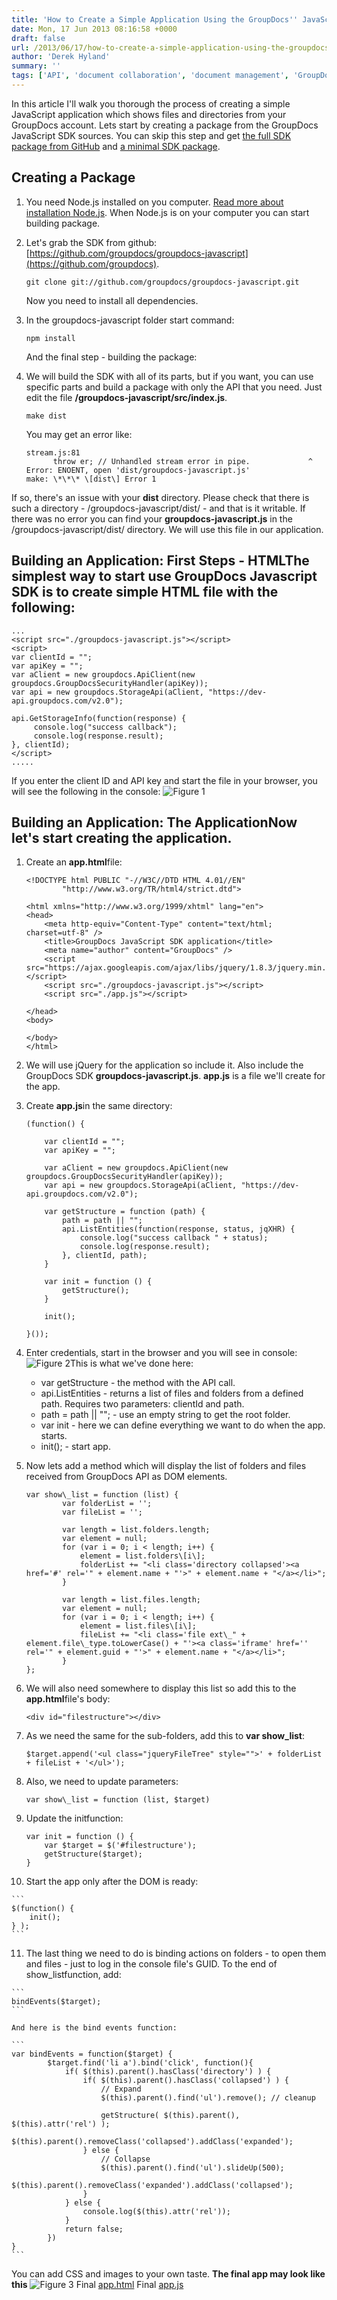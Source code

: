 ```yaml
---
title: 'How to Create a Simple Application Using the GroupDocs'' JavaScript SDK'
date: Mon, 17 Jun 2013 08:16:58 +0000
draft: false
url: /2013/06/17/how-to-create-a-simple-application-using-the-groupdocs-javascript-sdk/
author: 'Derek Hyland'
summary: ''
tags: ['API', 'document collaboration', 'document management', 'GroupDocs API', 'GroupDocs API SDK', 'GroupDocs JavaScript SDK', 'javascript', 'zArchive']
---
```


In this article I'll walk you thorough the process of creating a simple JavaScript application which shows files and directories from your GroupDocs account. Lets start by creating a package from the GroupDocs JavaScript SDK sources. You can skip this step and get [the full SDK package from GitHub](https://github.com/groupdocs) and [a minimal SDK package](https://github.com/groupdocs).

## Creating a Package

1.  You need Node.js installed on you computer. [Read more about installation Node.js](https://github.com/joyent/node/wiki/Installing-Node.js-via-package-manager). When Node.js is on your computer you can start building package.
2.  Let's grab the SDK from github: [https://github.com/groupdocs/groupdocs-javascript](https://github.com/groupdocs).
    
    ```
    git clone git://github.com/groupdocs/groupdocs-javascript.git
    ```
    
    Now you need to install all dependencies.
3.  In the groupdocs-javascript folder start command:
    
    ```
    npm install
    ```
    
    And the final step - building the package:
4.  We will build the SDK with all of its parts, but if you want, you can use specific parts and build a package with only the API that you need. Just edit the file **/groupdocs-javascript/src/index.js**.
    
    ```
    make dist
    ```
    
    You may get an error like:
    
    ```
    stream.js:81
          throw er; // Unhandled stream error in pipe.             ^
    Error: ENOENT, open 'dist/groupdocs-javascript.js'
    make: \*\*\* \[dist\] Error 1
    ```
    

If so, there's an issue with your **dist** directory. Please check that there is such a directory - /groupdocs-javascript/dist/ - and that is it writable. If there was no error you can find your **groupdocs-javascript.js** in the /groupdocs-javascript/dist/ directory. We will use this file in our application.

## Building an Application: First Steps - HTMLThe simplest way to start use GroupDocs Javascript SDK is to create simple HTML file with the following:

```
...
<script src="./groupdocs-javascript.js"></script>
<script>
var clientId = "";
var apiKey = "";
var aClient = new groupdocs.ApiClient(new groupdocs.GroupDocsSecurityHandler(apiKey));
var api = new groupdocs.StorageApi(aClient, "https://dev-api.groupdocs.com/v2.0");

api.GetStorageInfo(function(response) {
     console.log("success callback");
     console.log(response.result);
}, clientId);
</script>
.....
```

If you enter the client ID and API key and start the file in your browser, you will see the following in the console: ![](https://blog.groupdocs.com/wp-content/uploads/sites/4/2013/06/Figure-1.png "Figure 1")

## Building an Application: The ApplicationNow let's start creating the application.

1.  Create an **app.html**file:
    
    ```
    <!DOCTYPE html PUBLIC "-//W3C//DTD HTML 4.01//EN"
            "http://www.w3.org/TR/html4/strict.dtd">
    
    <html xmlns="http://www.w3.org/1999/xhtml" lang="en">
    <head>
        <meta http-equiv="Content-Type" content="text/html; charset=utf-8" />
        <title>GroupDocs JavaScript SDK application</title>
        <meta name="author" content="GroupDocs" />
        <script src="https://ajax.googleapis.com/ajax/libs/jquery/1.8.3/jquery.min.js"></script>
        <script src="./groupdocs-javascript.js"></script>
        <script src="./app.js"></script>
    
    </head>
    <body>
    
    </body>
    </html>
    ```
    
2.  We will use jQuery for the application so include it. Also include the GroupDocs SDK **groupdocs-javascript.js**. **app.js** is a file we'll create for the app.
3.  Create **app.js**in the same directory:
    
    ```
    (function() {
    
        var clientId = "";
        var apiKey = "";
    
        var aClient = new groupdocs.ApiClient(new groupdocs.GroupDocsSecurityHandler(apiKey));
        var api = new groupdocs.StorageApi(aClient, "https://dev-api.groupdocs.com/v2.0");
    
        var getStructure = function (path) {
            path = path || "";
            api.ListEntities(function(response, status, jqXHR) {
                console.log("success callback " + status);
                console.log(response.result);
            }, clientId, path);
        }
    
        var init = function () {
            getStructure();
        }
    
        init();
    
    }());
    ```
    
4.  Enter credentials, start in the browser and you will see in console: ![](https://blog.groupdocs.com/wp-content/uploads/sites/4/2013/06/Figure-2.png "Figure 2")This is what we've done here: 
    *   var getStructure - the method with the API call.
    *   api.ListEntities - returns a list of files and folders from a defined path. Requires two parameters: clientId and path.
    *   path = path || ""; - use an empty string to get the root folder.
    *   var init - here we can define everything we want to do when the app. starts.
    *   init(); - start app.
5.  Now lets add a method which will display the list of folders and files received from GroupDocs API as DOM elements.
    
    ```
    var show\_list = function (list) {
            var folderList = '';
            var fileList = '';
    
            var length = list.folders.length;
            var element = null;
            for (var i = 0; i < length; i++) {
                element = list.folders\[i\];
                folderList += "<li class='directory collapsed'><a href='#' rel='" + element.name + "'>" + element.name + "</a></li>";
            }
    
            var length = list.files.length;
            var element = null;
            for (var i = 0; i < length; i++) {
                element = list.files\[i\];
                fileList += "<li class='file ext\_" + element.file\_type.toLowerCase() + "'><a class='iframe' href='' rel='" + element.guid + "'>" + element.name + "</a></li>";
            }
    };
    ```
    
6.  We will also need somewhere to display this list so add this to the **app.html**file's body:
    
    ```
    <div id="filestructure"></div>
    ```
    
7.  As we need the same for the sub-folders, add this to **var show\_list**:
    
    ```
    $target.append('<ul class="jqueryFileTree" style="">' + folderList + fileList + '</ul>');
    ```
    
8.  Also, we need to update parameters:
    
    ```
    var show\_list = function (list, $target)
    ```
    
9.  Update the initfunction:
    
    ```
    var init = function () {
        var $target = $('#filestructure');
        getStructure($target);
    }
    ```
    
10.  Start the app only after the DOM is ready:
    
    ```
    $(function() {
        init();
    } );
    ```
    
11.  The last thing we need to do is binding actions on folders - to open them and files - just to log in the console file's GUID. To the end of show\_listfunction, add:
    
    ```
    bindEvents($target);
    ```
    
    And here is the bind events function:
    
    ```
    var bindEvents = function($target) {
            $target.find('li a').bind('click', function(){
                if( $(this).parent().hasClass('directory') ) {
                    if( $(this).parent().hasClass('collapsed') ) {
                        // Expand
                        $(this).parent().find('ul').remove(); // cleanup
    
                        getStructure( $(this).parent(), $(this).attr('rel') );
                        $(this).parent().removeClass('collapsed').addClass('expanded');
                    } else {
                        // Collapse
                        $(this).parent().find('ul').slideUp(500);
                        $(this).parent().removeClass('expanded').addClass('collapsed');
                    }
                } else {
                    console.log($(this).attr('rel'));
                }
                return false;
            })
    }
    ```
    

You can add CSS and images to your own taste. **The final app may look like this** ![](https://blog.groupdocs.com/wp-content/uploads/sites/4/2013/06/Figure-3.png "Figure 3") Final [app.html](https://gist.github.com/averjr/fb8ba6ccceeda147e62b) Final [app.js](https://gist.github.com/averjr/d7e6d9cdf13fe2f49d22)




